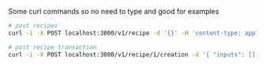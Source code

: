  Some curl commands so no need to type and good for examples

```sh
# post recipes
curl -i -X POST localhost:3000/v1/recipe -d '{}' -H 'content-type: application/json'

# post recipe transaction
curl -i -X POST localhost:3000/v1/recipe/1/creation -d '{ "inputs": [], "outputs": [{"roles":{"Owner":"5GrwvaEF5zXb26Fz9rcQpDWS57CtERHpNehXCPcNoHGKutQY"},"metadata":{"tokenId":{"type":"TOKEN_ID", "value": 10 }}}]}' -H 'content-type: application/json'
```
